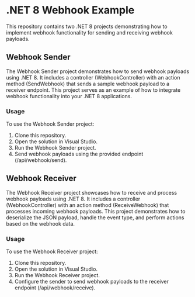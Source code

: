 # .NET 8 Webhook Example

This repository contains two .NET 8 projects demonstrating how to implement webhook functionality for sending and receiving webhook payloads.

## Webhook Sender

The Webhook Sender project demonstrates how to send webhook payloads using .NET 8. It includes a controller (WebhookController) with an action method (SendWebhook) that sends a sample webhook payload to a receiver endpoint. This project serves as an example of how to integrate webhook functionality into your .NET 8 applications.

### Usage

To use the Webhook Sender project:
1. Clone this repository.
2. Open the solution in Visual Studio.
3. Run the Webhook Sender project.
4. Send webhook payloads using the provided endpoint (/api/webhook/send).

## Webhook Receiver

The Webhook Receiver project showcases how to receive and process webhook payloads using .NET 8. It includes a controller (WebhookController) with an action method (ReceiveWebhook) that processes incoming webhook payloads. This project demonstrates how to deserialize the JSON payload, handle the event type, and perform actions based on the webhook data.

### Usage

To use the Webhook Receiver project:
1. Clone this repository.
2. Open the solution in Visual Studio.
3. Run the Webhook Receiver project.
4. Configure the sender to send webhook payloads to the receiver endpoint (/api/webhook/receive).
